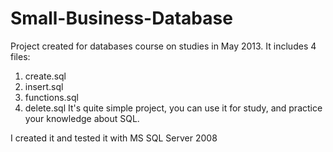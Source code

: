 Small-Business-Database
=======================

Project created for databases course on studies in May 2013.
It includes 4 files:
  1) create.sql
  2) insert.sql
  3) functions.sql
  4) delete.sql
It's quite simple project, you can use it for study, and practice your knowledge about SQL. 

I created it and tested it with MS SQL Server 2008
